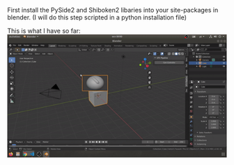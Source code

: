 First install the PySide2 and Shiboken2 libaries into your site-packages in blender.
(I will do this step scripted in a python installation file)

This is what I have so far:
![](animation.gif)
